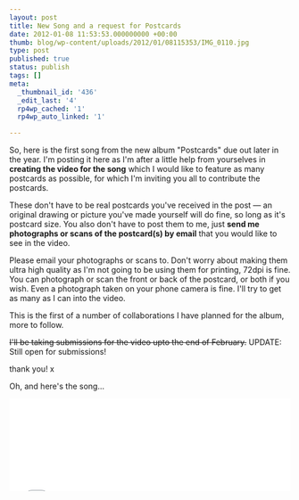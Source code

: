 ```yaml
---
layout: post
title: New Song and a request for Postcards
date: 2012-01-08 11:53:53.000000000 +00:00
thumb: blog/wp-content/uploads/2012/01/08115353/IMG_0110.jpg
type: post
published: true
status: publish
tags: []
meta:
  _thumbnail_id: '436'
  _edit_last: '4'
  rp4wp_cached: '1'
  rp4wp_auto_linked: '1'

---
```

<p>So, here is the first song from the new album "Postcards" due out later in the year. I'm posting it here as I'm after a little help from yourselves in <strong>creating the video for the song</strong> which I would like to feature as many postcards as possible, for which I'm inviting you all to contribute the postcards.</p>

<p>These don't have to be real postcards you've received in the post — an original drawing or picture you've made yourself will do fine, so long as it's postcard size. You also don't have to post them to me, just <strong>send me photographs or scans of the postcard(s) by email</strong> that you would like to see in the video.</p>
<p>Please email your photographs or scans to<script type="text/javascript">// <![CDATA[<br />
document.write(<br />
"<n gvgyr=\"Cbfgpneqf gb Fhtneqehz\" uers=\"znvygb:fhtneqehz\100tznvy\056pbz?Fhowrpg=Cbfgpneqf sbe ivqrb\">fhtneqehz\100tznvy\056pbz<\057n>".replace(/[a-zA-Z]/g, function(c){return String.fromCharCode((c<="Z"?90:122)>=(c=c.charCodeAt(0)+13)?c:c-26);}));<br />
// ]]></script>. Don't worry about making them ultra high quality as I'm not going to be using them for printing, 72dpi is fine. You can photograph or scan the front or back of the postcard, or both if you wish. Even a photograph taken on your phone camera is fine. I'll try to get as many as I can into the video.</p>
<p>This is the first of a number of collaborations I have planned for the album, more to follow.</p>
<p><del>I'll be taking submissions for the video upto the end of February.</del> UPDATE: Still open for submissions!</p>
<p>thank you! x</p>
<p>Oh, and here's the song...</p>
<p><iframe src="//w.soundcloud.com/player/?url=http%3A%2F%2Fapi.soundcloud.com%2Ftracks%2F32755847&amp;auto_play=false&amp;show_artwork=true&amp;color=ff7700" frameborder="no" scrolling="no" width="100%" height="166"></iframe></p>
